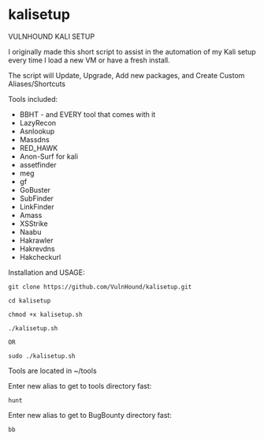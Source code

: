 # kalisetup
VULNHOUND KALI SETUP

I originally made this short script to assist in the automation
of my Kali setup every time I load a new VM or have a fresh install.

The script will Update, Upgrade, Add new packages, and Create Custom Aliases/Shortcuts

Tools included:

- BBHT - and EVERY tool that comes with it
- LazyRecon
- Asnlookup
- Massdns
- RED_HAWK
- Anon-Surf for kali
- assetfinder
- meg
- gf
- GoBuster
- SubFinder
- LinkFinder
- Amass
- XSStrike
- Naabu
- Hakrawler
- Hakrevdns
- Hakcheckurl

Installation and USAGE:
                      
    git clone https://github.com/VulnHound/kalisetup.git
                        
    cd kalisetup

    chmod +x kalisetup.sh

    ./kalisetup.sh
    
    OR
    
    sudo ./kalisetup.sh

Tools are located in ~/tools

Enter new alias to get to tools directory fast:

    hunt

Enter new alias to get to BugBounty directory fast:

    bb
